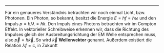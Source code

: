 ***

Für ein genaueres Verständnis betrachten wir noch einmal Licht, bzw. Photonen. Ein Photon, so bekannt, besitzt die Energie $E=hf=\hbar \omega$ und den Impuls $p=h /\lambda=\hbar k$. Den Impuls eines Photons betrachten wir im Compton Effekt. In vektorieller Schreibweise erkennen wir, dass die Richtung des Impulses gleich der Ausbreitungsrichtung der EM Welle entsprechen muss, also $\vec{p}=\hbar \vec{k}$, So wird $\vec{k}$ **Wellenvektor** genannt. Außerdem existiert die Relation $\lambda f=c$, in Zukunft 